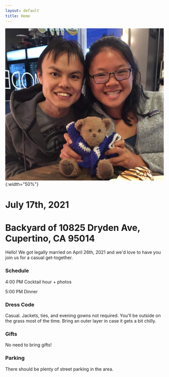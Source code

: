 ```yaml
---
layout: default
title: Home
---
```

![Jean and JJ](images/about_us.jpg){:width="50%"}

# July 17th, 2021
# Backyard of 10825 Dryden Ave, Cupertino, CA 95014

Hello! We got legally married on April 26th, 2021 and we'd love to have you join us for a casual get-together.

### Schedule

4:00 PM Cocktail hour + photos

5:00 PM Dinner


### Dress Code
Casual. Jackets, ties, and evening gowns not required.
You'll be outside on the grass most of the time.
Bring an outer layer in case it gets a bit chilly.

### Gifts
No need to bring gifts!

### Parking
There should be plenty of street parking in the area.

